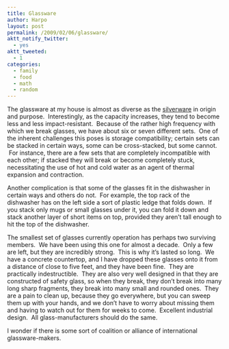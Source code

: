 ```yaml
---
title: Glassware
author: Harpo
layout: post
permalink: /2009/02/06/glassware/
aktt_notify_twitter:
  - yes
aktt_tweeted:
  - 1
categories:
  - family
  - food
  - math
  - random
---
```

The glassware at my house is almost as diverse as the [silverware][1] in origin and purpose.  Interestingly, as the capacity increases, they tend to become less and less impact-resistant.  Because of the rather high frequency with which we break glasses, we have about six or seven different sets.  One of the inherent challenges this poses is storage compatibility; certain sets can be stacked in certain ways, some can be cross-stacked, but some cannot.  For instance, there are a few sets that are completely incompatible with each other; if stacked they will break or become completely stuck, necessitating the use of hot and cold water as an agent of thermal expansion and contraction.

Another complication is that some of the glasses fit in the dishwasher in certain ways and others do not.  For example, the top rack of the dishwasher has on the left side a sort of plastic ledge that folds down.  If you stack only mugs or small glasses under it, you can fold it down and stack another layer of short items on top, provided they aren&#8217;t tall enough to hit the top of the dishwasher.

The smallest set of glasses currently operation has perhaps two surviving members.  We have been using this one for almost a decade.  Only a few are left, but they are incredibly strong.  This is why it&#8217;s lasted so long.  We have a concrete countertop, and I have dropped these glasses onto it from a distance of close to five feet, and they have been fine.  They are practically indestructible.  They are also very well designed in that they are constructed of safety glass, so when they break, they don&#8217;t break into many long sharp fragments, they break into many small and rounded ones.  They are a pain to clean up, because they go everywhere, but you can sweep them up with your hands, and we don&#8217;t have to worry about missing them and having to watch out for them for weeks to come.  Excellent industrial design.  All glass-manufacturers should do the same.

I wonder if there is some sort of coalition or alliance of international glassware-makers.

 [1]: http://harpojaeger.github.io/2009/02/02/silverware/